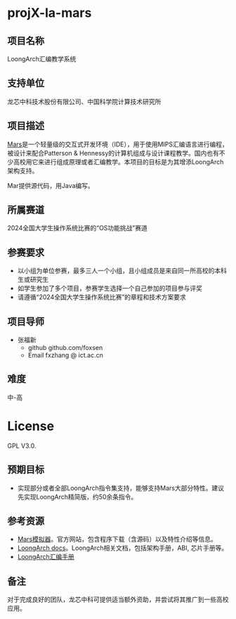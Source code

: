 # projX-la-mars

## 项目名称

LoongArch汇编教学系统

## 支持单位

龙芯中科技术股份有限公司、中国科学院计算技术研究所

## 项目描述

[Mars](http://courses.missouristate.edu/kenvollmar/mars/)是一个轻量级的交互式开发环境（IDE），用于使用MIPS汇编语言进行编程，被设计来配合Patterson & Hennessy的计算机组成与设计课程教学。国内也有不少高校用它来进行组成原理或者汇编教学。本项目的目标是为其增添LoongArch架构支持。

Mar提供源代码，用Java编写。

## 所属赛道

2024全国大学生操作系统比赛的“OS功能挑战”赛道

## 参赛要求

* 以小组为单位参赛，最多三人一个小组，且小组成员是来自同一所高校的本科生或研究生
* 如学生参加了多个项目，参赛学生选择一个自己参加的项目参与评奖
* 请遵循“2024全国大学生操作系统比赛”的章程和技术方案要求

## 项目导师

* 张福新 
    - github github.com/foxsen
    - Email  fxzhang @ ict.ac.cn

## 难度

中-高

# License

GPL V3.0.

## 预期目标

* 实现部分或者全部LoongArch指令集支持，能够支持Mars大部分特性。建议先实现LoongArch精简版，约50余条指令。

## 参考资源

* [Mars模拟器](http://courses.missouristate.edu/kenvollmar/mars/)。官方网站，包含程序下载（含源码）以及特性介绍等信息。
* [LoongArch docs](https://github.com/loongson/LoongArch-Documentation)。LoongArch相关文档，包括架构手册，ABI, 芯片手册等。
* [LoongArch汇编手册](https://github.com/loongson/la-asm-manual)

## 备注

对于完成良好的团队，龙芯中科可提供适当额外资助，并尝试将其推广到一些高校应用。
